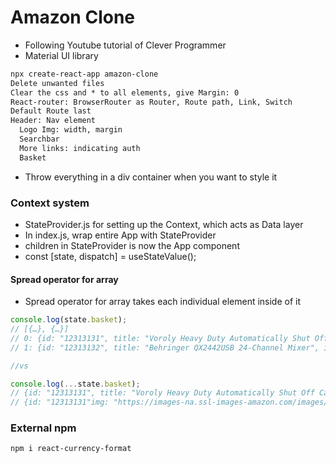# Amazon Clone 

* Following Youtube tutorial of Clever Programmer
* Material UI library

```txt
npx create-react-app amazon-clone
Delete unwanted files
Clear the css and * to all elements, give Margin: 0
React-router: BrowserRouter as Router, Route path, Link, Switch
Default Route last
Header: Nav element
  Logo Img: width, margin
  Searchbar
  More links: indicating auth
  Basket
```

* Throw everything in a div container when you want to style it

### Context system
* StateProvider.js for setting up the Context, which acts as Data layer
* In index.js, wrap entire App with StateProvider
* children in StateProvider is now the App component
* const [state, dispatch] = useStateValue();

#### Spread operator for array
* Spread operator for array takes each individual element inside of it
```js
console.log(state.basket);
// [{…}, {…}]
// 0: {id: "12313131", title: "Voroly Heavy Duty Automatically Shut Off Car Air C…p Digital with Puncture Repair Kit and Carry Case", img: "https://images-na.ssl-images-amazon.com/images/I/61gKxUoGGGL._SL1328_.jpg", price: 191.96, rating: 4}
// 1: {id: "12313132", title: "Behringer QX2442USB 24-Channel Mixer", img: "https://images-na.ssl-images-amazon.com/images/I/71BD97dkHnL._SL1000_.jpg", price: 191.96, rating: 4}

//vs

console.log(...state.basket);
// {id: "12313131", title: "Voroly Heavy Duty Automatically Shut Off Car Air C…p Digital with Puncture Repair Kit and Carry Case", img: "https://images-na.ssl-images-amazon.com/images/I/61gKxUoGGGL._SL1328_.jpg", price: 191.96, rating: 4}
// {id: "12313131"img: "https://images-na.ssl-images-amazon.com/images/I/61gKxUoGGGL._SL1328_.jpg"price: 191.96rating: 4title: "Voroly Heavy Duty Automatically Shut Off Car Air Compressor Tyre Inflators Pump Digital with Puncture Repair Kit and Carry Case"__proto__: Object {id: "12313132", title: "Behringer QX2442USB 24-Channel Mixer", img: "https://images-na.ssl-images-amazon.com/images/I/71BD97dkHnL._SL1000_.jpg", price: 191.96, rating: 4}
```

### External npm 
```sh
npm i react-currency-format
```